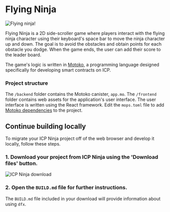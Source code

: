 # Flying Ninja

![Flying ninja!](/examples/_attachments/flying_ninja.png)

Flying Ninja is a 2D side-scroller game where players interact with the flying ninja character using their keyboard's space bar to move the ninja character up and down. The goal is to avoid the obstacles and obtain points for each obstacle you dodge. When the game ends, the user can add their score to the leader board.

The game's logic is written in [Motoko](https://internetcomputer.org/docs/current/motoko/main/getting-started/motoko-introduction), a programming language designed specifically for developing smart contracts on ICP.

### Project structure

The `/backend` folder contains the Motoko canister, `app.mo`. The `/frontend` folder contains web assets for the application's user interface. The user interface is written using the React framework. Edit the `mops.toml` file to add [Motoko dependencies](https://mops.one/) to the project.

## Continue building locally

To migrate your ICP Ninja project off of the web browser and develop it locally, follow these steps.

### 1. Download your project from ICP Ninja using the 'Download files' button.

![ICP Ninja download](/examples/_attachments/icp_ninja_download_files.png)

### 2. Open the `BUILD.md` file for further instructions.

The `BUILD.md` file included in your download will provide information about using `dfx`.
